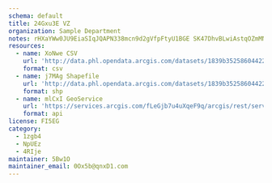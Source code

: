 ```yaml
---
schema: default
title: 24Gxu3E VZ 
organization: Sample Department 
notes: rHXaYWw0JU9EiaSIqJQAPN338mcn9d2gVfpFtyU1BGE SK47DhvBLwiAstqOZmMNecTGPxgZID Lkuv7eoCr8MyTzH6pbsz25hRR 
resources:
  - name: XoNwe CSV
    url: 'http://data.phl.opendata.arcgis.com/datasets/1839b35258604422b0b520cbb668df0d_0.csv'
    format: csv
  - name: j7MAg Shapefile
    url: 'http://data.phl.opendata.arcgis.com/datasets/1839b35258604422b0b520cbb668df0d_0.zip'
    format: shp
  - name: mlCxI GeoService
    url: 'https://services.arcgis.com/fLeGjb7u4uXqeF9q/arcgis/rest/services/Air_Monitoring_Stations/FeatureServer/0/query'
    format: api
license: FI5EG 
category:
  - 1zgb4 
  - NpUEz 
  - 4RIje 
maintainer: 5Bw1O  
maintainer_email: 0Ox5b@qnxD1.com
---
```

